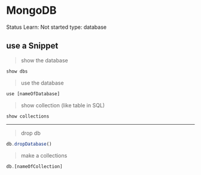 # MongoDB

Status Learn: Not started
type: database

## use a Snippet

> show the database
> 

```jsx
show dbs
```

> use the database
> 

```jsx
use [nameOfDatabase]
```

> show collection (like table in SQL)
> 

```jsx
show collections
```

---

> drop db
> 

```jsx
db.dropDatabase()
```

> make a collections
> 

```jsx
db.[nameOfCollection]
```